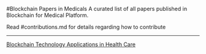 #Blockchain Papers in Medicals
A curated list of all papers published in Blockchain for Medical Platform.

Read #contributions.md for details regarding how to contribute


---
[Blockchain Technology Applications in Health Care](https://github.com/punit-agarwal/MedBlockchain/files/1707587/e003800.full.pdf)

